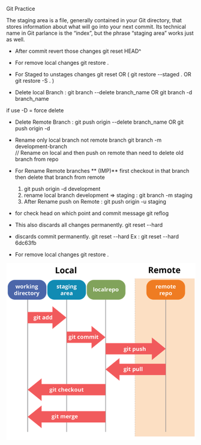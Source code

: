 Git Practice

The staging area is a file, generally contained in your Git directory, that stores information about what will go into your next commit. Its technical name in Git parlance is the “index”, but the phrase “staging area” works just as well.

- After commit revert those changes 
    git reset HEAD^

- For remove local changes 
    git restore .

- For Staged to unstages changes 
    git reset      OR  ( git restore --staged . OR git restore -S . )
- Delete local Branch :
    git branch --delete branch_name       OR  git branch -d branch_name  

if use -D = force delete  

- Delete Remote Branch :
    git push origin --delete branch_name  OR  git push origin -d 
    
- Rename only local branch not remote branch
    git branch -m development-branch  
    // Rename on local and then push on remote than need to delete old branch from repo

- For Rename Remote branches 
  ** (IMP)** first checkout in that branch then delete that branch from remote  
	1. git push origin -d development
	2. rename local branch development => staging : git branch -m staging
	3. After Rename push on Remote  : git push origin -u staging

- for check head on which point and commit message
    git reflog

- This also discards all changes permanently.
    git reset --hard

- discards commit permanently.
    git reset --hard <commit-id> 
    Ex : git reset --hard 6dc63fb

- For remove local changes 
    git restore .

![alt text](image.png)